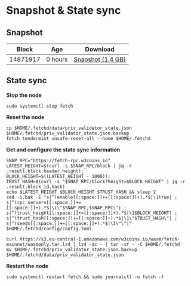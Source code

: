 # Snapshot & State sync

## Snapshot

|     Block   |     Age     |   Download  |
| ----------- | ----------- | ----------- |
|   14871917   |  0 hours | [Snapshot (1.4 GB)](https://s3.eu-central-1.amazonaws.com/w3coins.io/snapshots/fetch-mainnet/fetch_snapsot_latest.tar.lz4)  |

## State sync

**Stop the node**

```
sudo systemctl stop fetch
```

**Reset the node**

```
cp $HOME/.fetchd/data/priv_validator_state.json $HOME/.fetchd/priv_validator_state.json.backup
fetch tendermint unsafe-reset-all --home $HOME/.fetchd
```

**Get and configure the state sync information**

```
SNAP_RPC="https://fetch-rpc.w3coins.io"
LATEST_HEIGHT=$(curl -s $SNAP_RPC/block | jq -r .result.block.header.height);
BLOCK_HEIGHT=$((LATEST_HEIGHT - 1000));
TRUST_HASH=$(curl -s "$SNAP_RPC/block?height=$BLOCK_HEIGHT" | jq -r .result.block_id.hash) 
echo $LATEST_HEIGHT $BLOCK_HEIGHT $TRUST_HASH && sleep 2
sed -i.bak -E "s|^(enable[[:space:]]+=[[:space:]]+).*$|\1true| ;
s|^(rpc_servers[[:space:]]+=[[:space:]]+).*$|\1\"$SNAP_RPC,$SNAP_RPC\"| ;
s|^(trust_height[[:space:]]+=[[:space:]]+).*$|\1$BLOCK_HEIGHT| ;
s|^(trust_hash[[:space:]]+=[[:space:]]+).*$|\1\"$TRUST_HASH\"| ;
s|^(seeds[[:space:]]+=[[:space:]]+).*$|\1\"\"|" $HOME/.fetchd/config/config.toml
```

```
curl https://s3.eu-central-1.amazonaws.com/w3coins.io/wasm/fetch-mainnet/wasmonly.tar.lz4 | lz4 -dc - | tar -xf - -C $HOME/.fetchd
mv $HOME/.fetchd/priv_validator_state.json.backup $HOME/.fetchd/data/priv_validator_state.json
```

**Restart the node**

```
sudo systemctl restart fetch && sudo journalctl -u fetch -f
```
